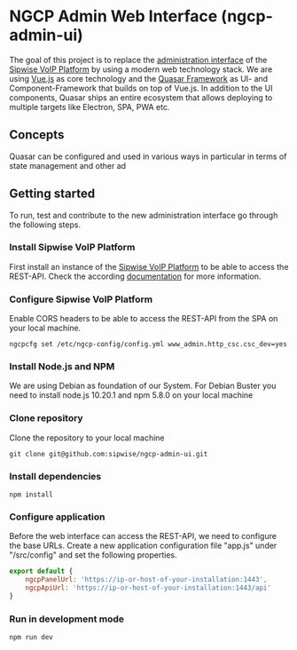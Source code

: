 # NGCP Admin Web Interface (ngcp-admin-ui)

The goal of this project is to replace the [administration interface](https://github.com/sipwise/ngcp-panel) of the [Sipwise VoIP Platform](https://www.sipwise.com) by using a modern web technology stack.
We are using [Vue.js](https://vuejs.org/v2/guide "What is Vue.js?") as core technology and the [Quasar Framework](https://quasar.dev/introduction-to-quasar "What is Quasar?") as UI- and Component-Framework that builds on top of Vue.js.
In addition to the UI components, Quasar ships an entire ecosystem that allows deploying to multiple targets like Electron, SPA, PWA etc.

## Concepts
Quasar can be configured and used in various ways in particular in terms of state management and other ad


## Getting started
To run, test and contribute to the new administration interface go through the following steps.

### Install Sipwise VoIP Platform
First install an instance of the [Sipwise VoIP Platform](https://www.sipwise.org/products/spce/quickinstall "Installation Guide") to be able to access the REST-API. Check the according [documentation](https://www.sipwise.org/products/spce/documentation/) for more information.

### Configure Sipwise VoIP Platform
Enable CORS headers to be able to access the REST-API from the SPA on your local machine.

    ngcpcfg set /etc/ngcp-config/config.yml www_admin.http_csc.csc_dev=yes

### Install Node.js and NPM
We are using Debian as foundation of our System.
For Debian Buster you need to install node.js 10.20.1 and npm 5.8.0 on your local machine

### Clone repository
Clone the repository to your local machine

    git clone git@github.com:sipwise/ngcp-admin-ui.git

### Install dependencies

    npm install

### Configure application
Before the web interface can access the REST-API, we need to configure the base URLs.
Create a new application configuration file "app.js" under "/src/config" and set
the following properties.

```javascript
export default {
	ngcpPanelUrl: 'https://ip-or-host-of-your-installation:1443',
	ngcpApiUrl: 'https://ip-or-host-of-your-installation:1443/api'
}
```

### Run in development mode

    npm run dev

